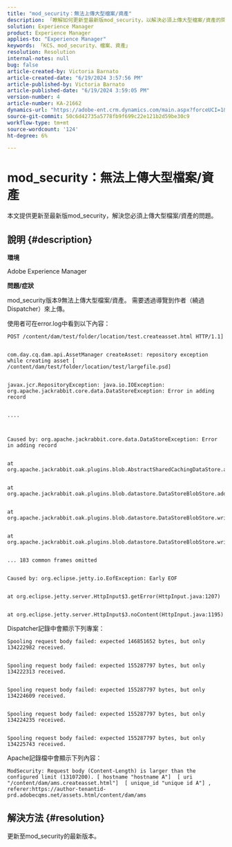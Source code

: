 ```yaml
---
title: "mod_security：無法上傳大型檔案/資產"
description: 「瞭解如何更新至最新版mod_security，以解決必須上傳大型檔案/資產的問題。」
solution: Experience Manager
product: Experience Manager
applies-to: "Experience Manager"
keywords: 「KCS、mod_security、檔案、資產」
resolution: Resolution
internal-notes: null
bug: false
article-created-by: Victoria Barnato
article-created-date: "6/19/2024 3:57:56 PM"
article-published-by: Victoria Barnato
article-published-date: "6/19/2024 3:59:05 PM"
version-number: 4
article-number: KA-21662
dynamics-url: "https://adobe-ent.crm.dynamics.com/main.aspx?forceUCI=1&pagetype=entityrecord&etn=knowledgearticle&id=1acdeeab-542e-ef11-840b-6045bd0298d4"
source-git-commit: 50c6d42735a5778fb9f699c22e121b2d59be30c9
workflow-type: tm+mt
source-wordcount: '124'
ht-degree: 6%

---
```


# mod_security：無法上傳大型檔案/資產


本文提供更新至最新版mod_security，解決您必須上傳大型檔案/資產的問題。

## 說明 {#description}


<b>環境</b>

Adobe Experience Manager

<b>問題/症狀</b>

mod_security版本9無法上傳大型檔案/資產。 需要透過導覽到作者（繞過Dispatcher）來上傳。

使用者可在error.log中看到以下內容：


```
POST /content/dam/test/folder/location/test.createasset.html HTTP/1.1] 


com.day.cq.dam.api.AssetManager createAsset: repository exception while creating asset [ /content/dam/test/folder/location/test/largefile.psd] 


javax.jcr.RepositoryException: java.io.IOException: org.apache.jackrabbit.core.data.DataStoreException: Error in adding record


....



Caused by: org.apache.jackrabbit.core.data.DataStoreException: Error in adding record


at org.apache.jackrabbit.oak.plugins.blob.AbstractSharedCachingDataStore.addRecord(AbstractSharedCachingDataStore.java:265)


at org.apache.jackrabbit.oak.plugins.blob.datastore.DataStoreBlobStore.addRecordInternal(DataStoreBlobStore.java:821)


at org.apache.jackrabbit.oak.plugins.blob.datastore.DataStoreBlobStore.writeStream(DataStoreBlobStore.java:922)


at org.apache.jackrabbit.oak.plugins.blob.datastore.DataStoreBlobStore.writeBlob(DataStoreBlobStore.java:320)


... 183 common frames omitted


Caused by: org.eclipse.jetty.io.EofException: Early EOF


at org.eclipse.jetty.server.HttpInput$3.getError(HttpInput.java:1207)


at org.eclipse.jetty.server.HttpInput$3.noContent(HttpInput.java:1195)
```




Dispatcher記錄中會顯示下列專案：


```
Spooling request body failed: expected 146851652 bytes, but only 134222982 received.


Spooling request body failed: expected 155287797 bytes, but only 134222313 received.


Spooling request body failed: expected 155287797 bytes, but only 134224609 received.


Spooling request body failed: expected 155287797 bytes, but only 134224235 received.


Spooling request body failed: expected 155287797 bytes, but only 134225743 received.
```




Apache記錄檔中會顯示下列內容：


```
ModSecurity: Request body (Content-Length) is larger than the configured limit (13107200). [ hostname "hostname A"]  [ uri "/content/dam/ams.createasset.html"]  [ unique_id "unique id A"] , referer:https://author-tenantid-prd.adobecqms.net/assets.html/content/dam/ams
```



## 解決方法 {#resolution}


更新至mod_security的最新版本。
